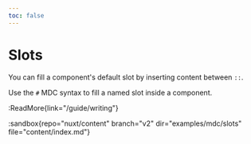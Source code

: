```yaml
---
toc: false
---
```


# Slots

You can fill a component's default slot by inserting content between `::`.

Use the `#` MDC syntax to fill a named slot inside a component.

:ReadMore{link="/guide/writing"}

:sandbox{repo="nuxt/content" branch="v2" dir="examples/mdc/slots" file="content/index.md"}
